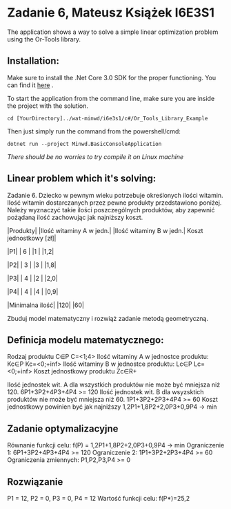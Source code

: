 # Zadanie 6, Mateusz Książek I6E3S1

The application shows a way to solve a simple linear optimization problem using the Or-Tools library.

## Installation:

Make sure to install the .Net Core 3.0 SDK for the proper functioning.
You can find it [here](https://dotnet.microsoft.com/download/dotnet-core/3.0) .

To start the application from the command line, make sure you are inside the project with the solution. 

```
cd [YourDirectory]../wat-minwd/i6e3s1/c#/Or_Tools_Library_Example
```

Then just simply run the command from the powershell/cmd: 
```
dotnet run --project Minwd.BasicConsoleApplication
```

*There should be no worries to try compile it on Linux machine*

## Linear problem which it's solving: 

Zadanie 6. Dziecko w pewnym wieku potrzebuje określonych ilości witamin. Ilość witamin dostarczanych przez pewne produkty przedstawiono poniżej. Należy wyznaczyć takie ilości poszczególnych produktów, aby zapewnić pożądaną ilość zachowując jak najniższy koszt.

|Produkty| |Ilość witaminy A w jedn.| |Ilość witaminy B w jedn.| Koszt jednostkowy [zł]|

|P1| 		  | 6 | |1 | |1,2|

|P2| 		  | 3 | |3 | |1,8|

|P3| 		  | 4 | |2 | |2,0|

|P4| 		  | 4 | |4 | |0,9|

|Minimalna ilość| |120| |60|


Zbuduj model matematyczny i rozwiąż zadanie metodą geometryczną.

## Definicja modelu matematycznego:
Rodzaj produktu C∈P C=<1;4>
Ilość witaminy A w jednostce produktu: Kc∈P Kc=<0;+inf>
Ilość witaminy B w jednostce produktu: Lc∈P Lc=<0;+inf>
Koszt jednostkowy produktu Zc∈R+

Ilość jednostek wit. A dla wszystkich produktów nie może być mniejsza niż 120.
6P1+3P2+4P3+4P4 >= 120
Ilość jednostek wit. B dla wsyzsktich produktów nie może być mniejsza niż 60.
1P1+3P2+2P3+4P4 >= 60
Koszt jednostkowy powinien być jak najniższy
1,2P1+1,8P2+2,0P3+0,9P4 -> min


## Zadanie optymalizacyjne
Równanie funkcji celu: f(P) = 1,2P1+1,8P2+2,0P3+0,9P4 -> min
Ograniczenie 1: 6P1+3P2+4P3+4P4 >= 120
Ograniczenie 2: 1P1+3P2+2P3+4P4 >= 60
Ograniczenia zmiennych: P1,P2,P3,P4 >= 0

## Rozwiązanie
P1 = 12,
P2 = 0,
P3 = 0,
P4 = 12
Wartość funkcji celu: f(P*)=25,2